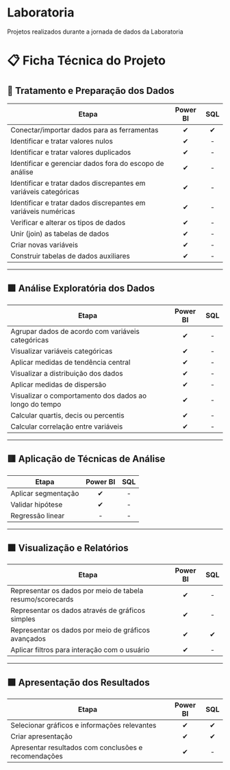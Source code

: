 # Laboratoria
Projetos realizados durante a jornada de dados da Laboratoria
# 📋 Ficha Técnica do Projeto

## 🔵 Tratamento e Preparação dos Dados

| Etapa                                                            | Power BI | SQL  |
|------------------------------------------------------------------|:-------:|:----:|
| Conectar/importar dados para as ferramentas                      | ✔       | ✔    |
| Identificar e tratar valores nulos                               | ✔       | -    |
| Identificar e tratar valores duplicados                          | ✔       | -    |
| Identificar e gerenciar dados fora do escopo de análise          | ✔       | -    |
| Identificar e tratar dados discrepantes em variáveis categóricas | ✔       | -    |
| Identificar e tratar dados discrepantes em variáveis numéricas    | ✔       | -    |
| Verificar e alterar os tipos de dados                             | ✔       | -    |
| Unir (join) as tabelas de dados                                   | ✔       | -    |
| Criar novas variáveis                                             | ✔       | -    |
| Construir tabelas de dados auxiliares                             | ✔       | -    |

---

## 🟪 Análise Exploratória dos Dados

| Etapa                                                      | Power BI | SQL  |
|-------------------------------------------------------------|:-------:|:----:|
| Agrupar dados de acordo com variáveis categóricas           | ✔       | -    |
| Visualizar variáveis categóricas                             | ✔       | -    |
| Aplicar medidas de tendência central                         | ✔       | -    |
| Visualizar a distribuição dos dados                          | ✔       | -    |
| Aplicar medidas de dispersão                                  | ✔       | -    |
| Visualizar o comportamento dos dados ao longo do tempo       | ✔       | -    |
| Calcular quartis, decis ou percentis                         | ✔       | -    |
| Calcular correlação entre variáveis                           | ✔       | -    |

---

## 🟥 Aplicação de Técnicas de Análise

| Etapa            | Power BI | SQL  |
|------------------|:-------:|:----:|
| Aplicar segmentação  | ✔       | -    |
| Validar hipótese     | ✔       | -    |
| Regressão linear     | -       | -    |

---

## 🟧 Visualização e Relatórios

| Etapa                                                   | Power BI | SQL  |
|----------------------------------------------------------|:-------:|:----:|
| Representar os dados por meio de tabela resumo/scorecards | ✔       | -    |
| Representar os dados através de gráficos simples          | ✔       | -    |
| Representar os dados por meio de gráficos avançados       | ✔       | ✔    |
| Aplicar filtros para interação com o usuário              | ✔       | -    |

---

## 🟩 Apresentação dos Resultados

| Etapa                                           | Power BI | SQL  |
|------------------------------------------------|:-------:|:----:|
| Selecionar gráficos e informações relevantes   | ✔       | ✔    |
| Criar apresentação                             | ✔       | ✔    |
| Apresentar resultados com conclusões e recomendações | ✔   | -    |

